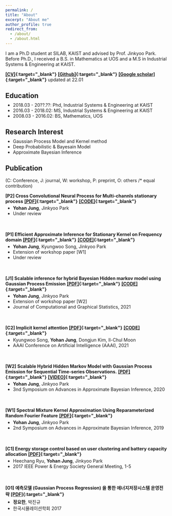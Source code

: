 ```yaml
---
permalink: /
title: "About"
excerpt: "About me"
author_profile: true
redirect_from: 
  - /about/
  - /about.html
---
```

I am a Ph.D student at SILAB, KAIST and advised by Prof. Jinkyoo Park. Before Ph.D., I received a B.S. in Mathematics at UOS and a M.S in Industrial Systems & Engineering at KAIST.

**[[CV]](https://e2ee22.github.io/){:target="_blank"}** **[[Github]](https://e2ee22.github.io/){:target="_blank"}** **[[Google scholar]](https://scholar.google.com/citations?user=DwAJS14AAAAJ&hl=ko){:target="_blank"}** updated at 22.01

<style type='text/css'>
  ul{
    margin:0;
    margin-top: -10px;
  }
</style>  

## Education
* 2018.03 - 20??.??: Phd, Industrial Systems & Engineering at KAIST
* 2016.03 - 2018.02: MS, Industrial Systems & Engineering at KAIST
* 2008.03 - 2016.02: BS, Mathematics, UOS

## Research Interest
* Gaussian Process Model and Kernel method
* Deep Probabilistic & Bayesain Model
* Approximate Bayesian Inference

## Publication 
(C: Conference, J: journal, W: workshop, P: preprint, O: others /* equal contribution)

**[P2] Cross Convolutional Neural Process for Multi-channls stationary process** 
**[[PDF]](https://){:target="_blank"}** **[[CODE]](https://){:target="_blank"}**    
* **Yohan Jung**, Jinkyoo Park  
* Under review
<br/>
<br/>

**[P1] Efficient Approximate Inference for Stationary Kernel on Frequency domain** 
**[[PDF]](https://openreview.net/pdf?id=HJlvKy3VFS){:target="_blank"}** **[[CODE]](https://github.com/becre2021/abinfergsm){:target="_blank"}**  
* **Yohan Jung**, Kyungwoo Song, Jinkyoo Park  
* Extension of workshop paper [W1]  
* Under review
<br/>
<br/>

**[J1] Scalable inference for hybrid Bayesian Hidden markov model using Gaussian Process Emission** 
**[[PDF]](https://www.tandfonline.com/doi/full/10.1080/10618600.2021.2023021){:target="_blank"}** **[[CODE]](https://github.com/becre2021/abinferhmmgp){:target="_blank"}**  
* **Yohan Jung**, Jinkyoo Park
* Extension of workshop paper [W2]
* Journal of Computational and Graphical Statistics, 2021
<br/>
<br/>

**[C2] Implicit kernel attention** 
**[[PDF]](https://ojs.aaai.org/index.php/AAAI/article/view/17168/16975){:target="_blank"}** **[[CODE]](https://github.com/gtshs2/Implicit_Kernel_Attention){:target="_blank"}**  
* Kyungwoo Song, **Yohan Jung**, Dongjun Kim, Il-Chul Moon
* AAAI Conference on Artificial Intelligence (AAAI), 2021
<br/>
<br/>

**[W2] Scalable Hybrid Hidden Markov Model with Gaussian Process Emission for Sequential Time-series Observations.** 
**[[PDF]](https://openreview.net/forum?id=gls08I17Zx){:target="_blank"}** **[[VIDEO]](https://youtu.be/W8V4GZ21KbE){:target="_blank"}**  
* **Yohan Jung**, Jinkyoo Park
* 3nd Symposium on Advances in Approximate Bayesian Inference, 2020
<br/>
<br/>

**[W1] Spectral Mixture Kernel Approximation Using Reparameterized Random Fourier Feature** 
**[[PDF]](https://openreview.net/pdf?id=HJlvKy3VFS){:target="_blank"}**   
* **Yohan Jung**, Jinkyoo Park
* 2nd Symposium on Advances in Approximate Bayesian Inference, 2019
<br/>
<br/>

**[C1] Energy storage control based on user clustering and battery capacity allocation** 
**[[PDF]](https://ieeexplore.ieee.org/document/8273768){:target="_blank"}**   
* Heechang Ryu, **Yohan Jung**, Jinkyoo Park
* 2017 IEEE Power & Energy Society General Meeting, 1-5
<br/>
<br/>

**[O1] 예측모델 (Gaussian Process Regression) 을 통한 에너지저장시스템 운영전략** 
**[[PDF]](https://www.dbpia.co.kr/pdf/pdfView.do?nodeId=NODE07169362&mark=0&useDate=&ipRange=N&accessgl=Y&language=ko_KR){:target="_blank"}**   
* **정요한**, 박진규
* 한국시뮬레이션학회 2017
